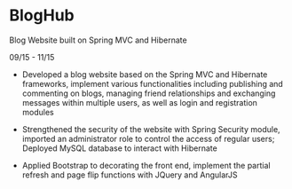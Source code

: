 # BlogHub
Blog Website built on Spring MVC and Hibernate

09/15 - 11/15
	
* Developed a blog website based on the Spring MVC and Hibernate frameworks, implement various functionalities including publishing and commenting on blogs, managing friend relationships and exchanging messages within multiple users, as well as login and registration modules
	
* Strengthened the security of the website with Spring Security module, imported an administrator role to control the access of regular users; Deployed MySQL database to interact with Hibernate
	
* Applied Bootstrap to decorating the front end, implement the partial refresh and page flip functions with JQuery and AngularJS
